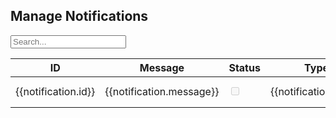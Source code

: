 <div class="content">
    <h2>Manage Notifications</h2>
    <input type="text" class="search" placeholder="Search..." />
    <table class="table">
        <thead>
            <tr>
                <th>ID</th>
                <th>Message</th>
                <th>Status</th>
                <th>Type</th>
                <th>Created By</th>
                <th>Created Date</th>
                <th>Action</th>
            </tr>
        </thead>
        <tbody>
            <tr ng-repeat="notification in notifications">
                <td>{{notification.id}}</td>
                <td>{{notification.message}}</td>
                <td>
                    <input type="checkbox" ng-checked="notification.status" disabled />
                </td>
                <td>{{notification.type}}</td>
                <td>{{notification.createdBy}}</td>
                <td>{{notification.createdDate}}</td>
                <td>
                    <button class="edit-btn">Edit</button>
                    <button class="delete-btn">Delete</button>
                </td>
            </tr>
        </tbody>
    </table>
</div>
